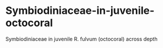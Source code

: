 # Symbiodiniaceae-in-juvenile-octocoral
Symbiodiniaceae in juvenile R. fulvum (octocoral) across depth 
